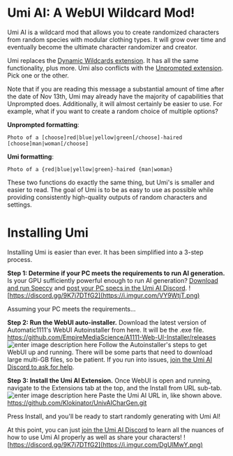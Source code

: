 # Umi AI: A WebUI Wildcard Mod!

Umi AI is a wildcard mod that allows you to create randomized characters from random species with modular clothing types. It will grow over time and eventually become the ultimate character randomizer and creator.

Umi replaces the [Dynamic Wildcards extension](https://github.com/AUTOMATIC1111/stable-diffusion-webui-wildcards). It has all the same functionality, plus more. Umi also conflicts with the [Unprompted extension](https://github.com/ThereforeGames/unprompted). Pick one or the other.

Note that if you are reading this message a substantial amount of time after the date of Nov 13th, Umi may already have the majority of capabilities that Unprompted does. Additionally, it will almost certainly be easier to use. For example, what if you want to create a random choice of multiple options?

**Unprompted formatting**:

    Photo of a [choose]red|blue|yellow|green[/choose]-haired [choose]man|woman[/choose]

**Umi formatting**:

    Photo of a {red|blue|yellow|green}-haired {man|woman}

These two functions do exactly the same thing, but Umi's is smaller and easier to read. The goal of Umi is to be as easy to use as possible while providing consistently high-quality outputs of random characters and settings.

# Installing Umi

Installing Umi is easier than ever. It has been simplified into a 3-step process.

**Step 1: Determine if your PC meets the requirements to run AI generation.**
Is your GPU sufficiently powerful enough to run AI generation? [Download and run Speccy](https://www.ccleaner.com/speccy) and [post your PC specs in the Umi AI Discord](https://discord.gg/9K7j7DTfG2).
![https://discord.gg/9K7j7DTfG2](https://i.imgur.com/VY9WtjT.png)

Assuming your PC meets the requirements...

**Step 2: Run the WebUI auto-installer.**
Download the latest version of Automatic1111's WebUI Autoinstaller from here. It will be the .exe file.
https://github.com/EmpireMediaScience/A1111-Web-UI-Installer/releases
![enter image description here](https://i.imgur.com/0u8KwOt.png)
Follow the Autoinstaller's steps to get WebUI up and running. There will be some parts that need to download large multi-GB files, so be patient. If you run into issues, [join the Umi AI Discord to ask for help](https://discord.gg/9K7j7DTfG2).

**Step 3: Install the Umi AI Extension.**
Once WebUI is open and running, navigate to the Extensions tab at the top, and the Install from URL sub-tab.
![enter image description here](https://i.imgur.com/gBqmnyz.png)
Paste the Umi AI URL in, like shown above.
https://github.com/Klokinator/UnivAICharGen.git

Press Install, and you'll be ready to start randomly generating with Umi AI!

At this point, you can just [join the Umi AI Discord](https://discord.gg/9K7j7DTfG2) to learn all the nuances of how to use Umi AI properly as well as share your characters!
![https://discord.gg/9K7j7DTfG2](https://i.imgur.com/DgUlMwY.png)
